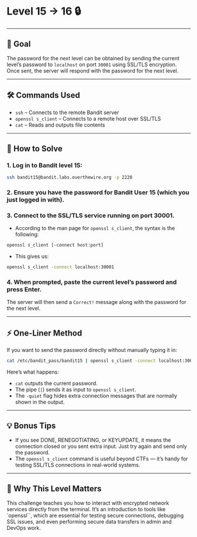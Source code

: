 # Level 15 → 16 🔒  

---

## 🎯 Goal  

The password for the next level can be obtained by sending the current level’s password to `localhost` on port `30001` using SSL/TLS encryption. Once sent, the server will respond with the password for the next level.  

---

## 🛠 Commands Used  

- `ssh` – Connects to the remote Bandit server  
- `openssl s_client` – Connects to a remote host over SSL/TLS  
- `cat` – Reads and outputs file contents  

---

## 🚀 How to Solve  

### 1. Log in to Bandit level 15:

```bash
ssh bandit15@bandit.labs.overthewire.org -p 2220  
```

### 2. Ensure you have the password for Bandit User 15 (which you just logged in with).

### 3. Connect to the SSL/TLS service running on port 30001.

- According to the man page for `openssl s_client`, the syntax is the following:
```bash 
openssl s_client [-connect host:port]
```

- This gives us:
```bash
openssl s_client -connect localhost:30001  
```

### 4. When prompted, paste the current level’s password and press Enter.  
   The server will then send a `Correct!` message along with the password for the next level.
   
---

## ⚡ One-Liner Method  

If you want to send the password directly without manually typing it in:  
```bash
cat /etc/bandit_pass/bandit15 | openssl s_client -connect localhost:30001 -quiet  
```

Here’s what happens:  
- `cat` outputs the current password.  
- The pipe (`|`) sends it as input to `openssl s_client`.  
- The `-quiet` flag hides extra connection messages that are normally shown in the output.  

---

## 💡 Bonus Tips  

- If you see DONE, RENEGOTIATING, or KEYUPDATE, it means the connection closed or you sent extra input. Just try again and send only the password.  
- The `openssl s_client` command is useful beyond CTFs — it’s handy for testing SSL/TLS connections in real-world systems.  

---

## 🧠 Why This Level Matters  

This challenge teaches you how to interact with encrypted network services directly from the terminal. It’s an introduction to tools like `openssl``, which are essential for testing secure connections, debugging SSL issues, and even performing secure data transfers in admin and DevOps work.
